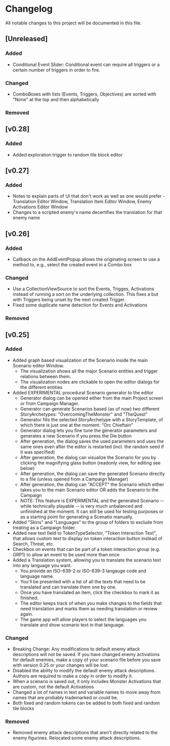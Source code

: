 # Changelog

All notable changes to this project will be documented in this file.

## [Unreleased]

### Added
- Conditional Event Slider: Conditional event can require all triggers or a certain number of triggers in order to fire.

### Changed
- ComboBoxes with lists (Events, Triggers, Objectives) are sorted with "None" at the top and then alphabetically

### Removed

## [v0.28]

### Added
- Added exploration trigger to random tile block editor

## [v0.27]

### Added
- Notes to explain parts of UI that don't work as well as one would prefer - Translation Editor Window, Translation Item Editor Window, Enemy Activations Editor Window
- Changes to a scripted enemy's name decertifies the translation for that enemy name

## [v0.26]

### Added
- Callback on the AddEventPopup allows the originating screen to use a method to, e.g., select the created event in a Combo box

### Changed
- Use a CollectionViewSource to sort the Events, Trigges, Activations instead of running a sort on the underlying collection. This fixes a but with Triggers being unset by the next created Trigger.
- Fixed some duplicate name detection for Events and Activations

### Removed

## [v0.25]

### Added
- Added graph based visualization of the Scenario inside the main Scenario editor Window. 
  - The visualization shows all the major Scenario entities and trigger relations between them.
  - The visualization nodes are clickable to open the editor dialogs for the different entities
- Added EXPERIMENTAL procedural Scenario generator to the editor
  - Generator dialog can be opened either from the main Project screen or from Campaign Manager.
  - Generator can generate Scenarios based (as of now) two different StoryArchetypes: "OvercomingTheMonster" and "TheQuest"
  - Generator fills the selected StoryArchetype with a StoryTemplate, of which there is just one at the moment: "Orc Chieftain"
  - Generator dialog lets you fine tune the generator parameters and generates a new Scenario if you press the Die button
  - After generation, the dialog saves the used parameters and uses the same ones even after the editor is restarted (incl. the random seed if it was specified)
  - After generation, the dialog can visualize the Scenario for you by clicking the magnifying glass button (readonly view, for editing see below)
  - After generation, the dialog can save the generated Scenario directly to a file (unless opened from a Campaign Manager)
  - After generation, the dialog can "ACCEPT" the Scenario which either takes you to the main Scenario editor OR adds the Scenario to the Campaign
  - NOTE: This feature is EXPERIMENTAL and the generated Scenario -- while technically playable -- is very much unbalanced and unfinished at the moment.
    It can still be used for testing purposes or as a starting point for generating a Scenatio manually.
- Added "Skins" and "Languages" to the group of folders to exclude from treating as a Campaign folder.
- Added new text field to TokenTypeSelector, "Token Interaction Text", that allows custom text to display on token interaction button instead of Search, Threat, etc.
- Checkbox on events that can be part of a token interaction group (e.g. GRP1) to allow an event to be used more than once
- Added a Translation system, allowing you to translate the scenario text into any language you want.
  - You provide an ISO-639-2 or ISO-639-3 langauge code and language name.
  - You'll be presented with a list of all the texts that need to be translated and can translate them one by one.
  - Once you have translated an item, click the checkbox to mark it as finished. 
  - The editor keeps track of when you make changes to the fields that need translation and marks them as needing translation or review again.
  - The game app will allow players to select the languages you translate and show scenario text in that language.

### Changed
- Breaking Change: Any modifications to default enemy attack descriptions will not be saved. If you have changed enemy activations for default enemies, make a copy of your scenario file before you save with version 0.25 or your changes will be lost.
- Disabled the ability to modify the default enemy attack descriptions. Authors are required to make a copy in order to modify it.
- When a scenario is saved out, it only includes Monster Activations that are custom, not the default Activations
- Changed a lot of names in text and variable names to move away from names that are probably trademarked or could be.
- Both fixed and random tokens can be added to both fixed and random tile blocks

### Removed
- Removed enemy attack descriptions that aren't directly related to the enemy figurines. Relocated some enemy attack descriptions.
